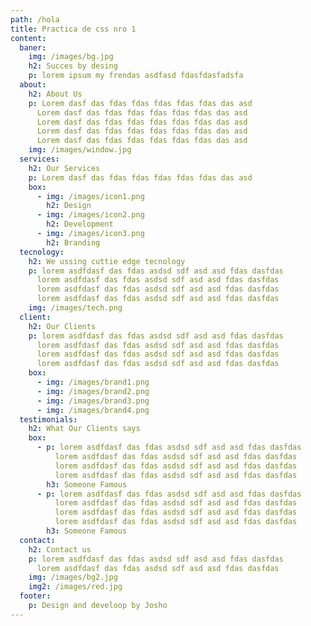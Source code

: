 ```yaml
---
path: /hola
title: Practica de css nro 1
content:
  baner:
    img: /images/bg.jpg
    h2: Succes by desing
    p: lorem ipsum my frendas asdfasd fdasfdasfadsfa
  about:
    h2: About Us
    p: Lorem dasf das fdas fdas fdas fdas fdas das asd
      Lorem dasf das fdas fdas fdas fdas fdas das asd
      Lorem dasf das fdas fdas fdas fdas fdas das asd
      Lorem dasf das fdas fdas fdas fdas fdas das asd
      Lorem dasf das fdas fdas fdas fdas fdas das asd
    img: /images/window.jpg
  services:
    h2: Our Services
    p: Lorem dasf das fdas fdas fdas fdas fdas das asd
    box:
      - img: /images/icon1.png
        h2: Design
      - img: /images/icon2.png
        h2: Development
      - img: /images/icon3.png
        h2: Branding
  tecnology:
    h2: We ussing cuttie edge tecnology
    p: lorem asdfdasf das fdas asdsd sdf asd asd fdas dasfdas
      lorem asdfdasf das fdas asdsd sdf asd asd fdas dasfdas
      lorem asdfdasf das fdas asdsd sdf asd asd fdas dasfdas
      lorem asdfdasf das fdas asdsd sdf asd asd fdas dasfdas
    img: /images/tech.png
  client:
    h2: Our Clients
    p: lorem asdfdasf das fdas asdsd sdf asd asd fdas dasfdas
      lorem asdfdasf das fdas asdsd sdf asd asd fdas dasfdas
      lorem asdfdasf das fdas asdsd sdf asd asd fdas dasfdas
      lorem asdfdasf das fdas asdsd sdf asd asd fdas dasfdas
    box:
      - img: /images/brand1.png
      - img: /images/brand2.png
      - img: /images/brand3.png
      - img: /images/brand4.png
  testimonials:
    h2: What Our Clients says
    box:
      - p: lorem asdfdasf das fdas asdsd sdf asd asd fdas dasfdas
          lorem asdfdasf das fdas asdsd sdf asd asd fdas dasfdas
          lorem asdfdasf das fdas asdsd sdf asd asd fdas dasfdas
          lorem asdfdasf das fdas asdsd sdf asd asd fdas dasfdas
        h3: Someone Famous
      - p: lorem asdfdasf das fdas asdsd sdf asd asd fdas dasfdas
          lorem asdfdasf das fdas asdsd sdf asd asd fdas dasfdas
          lorem asdfdasf das fdas asdsd sdf asd asd fdas dasfdas
          lorem asdfdasf das fdas asdsd sdf asd asd fdas dasfdas
        h3: Someone Famous
  contact:
    h2: Contact us
    p: lorem asdfdasf das fdas asdsd sdf asd asd fdas dasfdas
      lorem asdfdasf das fdas asdsd sdf asd asd fdas dasfdas
    img: /images/bg2.jpg
    img2: /images/red.jpg
  footer:
    p: Design and develoop by Josho
---
```

